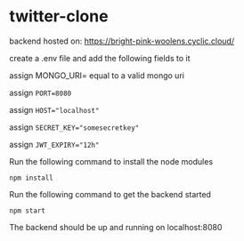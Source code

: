 # twitter-clone

backend hosted on: https://bright-pink-woolens.cyclic.cloud/

create a .env file and add the following fields to it

assign MONGO_URI= equal to a valid mongo uri

assign ```PORT=8080```

assign ```HOST="localhost"```

assign ```SECRET_KEY="somesecretkey"```

assign ```JWT_EXPIRY="12h"```

Run the following command to install the node modules

```npm install```

Run the following command to get the backend started

```npm start```

The backend should be up and running on localhost:8080
